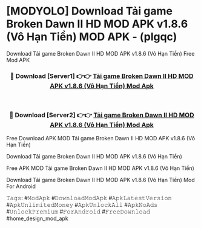 # [MODYOLO] Download Tải game Broken Dawn II HD MOD APK v1.8.6 (Vô Hạn Tiền) MOD APK - (plgqc)
Download Tải game Broken Dawn II HD MOD APK v1.8.6 (Vô Hạn Tiền) Free Mod APK

<div align="center">
<h3>🔴 Download [Server1] 👉👉 <a href="https://apk-comot.site?title=Tải_game_Broken_Dawn_II_HD_MOD_APK_v1.8.6_(Vô_Hạn_Tiền)">Tải game Broken Dawn II HD MOD APK v1.8.6 (Vô Hạn Tiền) Mod Apk</a></h3><br>

<h3>🔴 Download [Server2] 👉👉 <a href="https://apk-comot.site?title=Tải_game_Broken_Dawn_II_HD_MOD_APK_v1.8.6_(Vô_Hạn_Tiền)">Tải game Broken Dawn II HD MOD APK v1.8.6 (Vô Hạn Tiền) Mod Apk</a></h3>
</div>


Free Download APK MOD Tải game Broken Dawn II HD MOD APK v1.8.6 (Vô Hạn Tiền)

Download Tải game Broken Dawn II HD MOD APK v1.8.6 (Vô Hạn Tiền) 

Free APK MOD Tải game Broken Dawn II HD MOD APK v1.8.6 (Vô Hạn Tiền) 

Download Tải game Broken Dawn II HD MOD APK v1.8.6 (Vô Hạn Tiền) Mod For Android

𝚃𝚊𝚐𝚜: #𝙼𝚘𝚍𝙰𝚙𝚔 #𝙳𝚘𝚠𝚗𝚕𝚘𝚊𝚍𝙼𝚘𝚍𝙰𝚙𝚔 #𝙰𝚙𝚔𝙻𝚊𝚝𝚎𝚜𝚝𝚅𝚎𝚛𝚜𝚒𝚘𝚗 #𝙰𝚙𝚔𝚄𝚗𝚕𝚒𝚖𝚒𝚝𝚎𝚍𝙼𝚘𝚗𝚎𝚢 #𝙰𝚙𝚔𝚄𝚗𝚕𝚘𝚌𝚔𝙰𝚕𝚕 #𝙰𝚙𝚔𝙽𝚘𝙰𝚍𝚜 #𝚄𝚗𝚕𝚘𝚌𝚔𝙿𝚛𝚎𝚖𝚒𝚞𝚖 #𝙵𝚘𝚛𝙰𝚗𝚍𝚛𝚘𝚒𝚍 #𝙵𝚛𝚎𝚎𝙳𝚘𝚠𝚗𝚕𝚘𝚊𝚍 #home_design_mod_apk